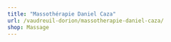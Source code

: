 ```yaml
---
title: "Massothérapie Daniel Caza"
url: /vaudreuil-dorion/massotherapie-daniel-caza/
shop: Massage
---
```

